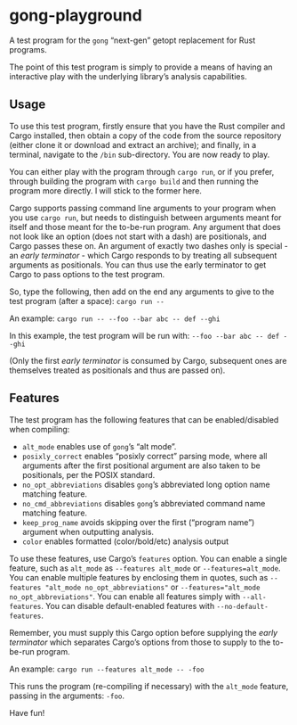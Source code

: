 gong-playground
===============

A test program for the `gong` “next-gen” getopt replacement for Rust programs.

The point of this test program is simply to provide a means of having an interactive play with the
underlying library’s analysis capabilities.

## Usage

To use this test program, firstly ensure that you have the Rust compiler and Cargo installed, then
obtain a copy of the code from the source repository (either clone it or download and extract an
archive); and finally, in a terminal, navigate to the `/bin` sub-directory. You are now ready to
play.

You can either play with the program through `cargo run`, or if you prefer, through building the
program with `cargo build` and then running the program more directly. I will stick to the former
here.

Cargo supports passing command line arguments to your program when you use `cargo run`, but needs to
distinguish between arguments meant for itself and those meant for the to-be-run program. Any
argument that does not look like an option (does not start with a dash) are positionals, and Cargo
passes these on. An argument of exactly two dashes only is special - an *early terminator* - which
Cargo responds to by treating all subsequent arguments as positionals. You can thus use the early
terminator to get Cargo to pass options to the test program.

So, type the following, then add on the end any arguments to give to the test program (after a
space): `cargo run -- `

An example: `cargo run -- --foo --bar abc -- def --ghi`

In this example, the test program will be run with: `--foo --bar abc -- def --ghi`

(Only the first *early terminator* is consumed by Cargo, subsequent ones are themselves treated as
positionals and thus are passed on).

## Features

The test program has the following features that can be enabled/disabled when compiling:

 - `alt_mode` enables use of `gong`’s “alt mode”.
 - `posixly_correct` enables “posixly correct” parsing mode, where all arguments after the first
    positional argument are also taken to be positionals, per the POSIX standard.
 - `no_opt_abbreviations` disables `gong`’s abbreviated long option name matching feature.
 - `no_cmd_abbreviations` disables `gong`’s abbreviated command name matching feature.
 - `keep_prog_name` avoids skipping over the first (“program name”) argument when outputting
    analysis.
 - `color` enables formatted (color/bold/etc) analysis output

To use these features, use Cargo’s `features` option. You can enable a single feature, such as
`alt_mode` as `--features alt_mode` or `--features=alt_mode`. You can enable multiple features by
enclosing them in quotes, such as `--features "alt_mode no_opt_abbreviations"` or
`--features="alt_mode no_opt_abbreviations"`. You can enable all features simply with
`--all-features`. You can disable default-enabled features with `--no-default-features`.

Remember, you must supply this Cargo option before supplying the *early terminator* which separates
Cargo’s options from those to supply to the to-be-run program.

An example: `cargo run --features alt_mode -- -foo`

This runs the program (re-compiling if necessary) with the `alt_mode` feature, passing in the
arguments: `-foo`.

Have fun!

